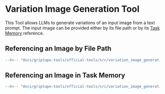 # Variation Image Generation Tool

This Tool allows LLMs to generate variations of an input image from a text prompt. The input image can be provided either by its file path or by its [Task Memory](../../griptape-framework/structures/task-memory.md) reference.

## Referencing an Image by File Path

```python
--8<-- "docs/griptape-tools/official-tools/src/variation_image_generation_tool_1.py"
```

## Referencing an Image in Task Memory

```python
--8<-- "docs/griptape-tools/official-tools/src/variation_image_generation_client_tool_2.py"
```
